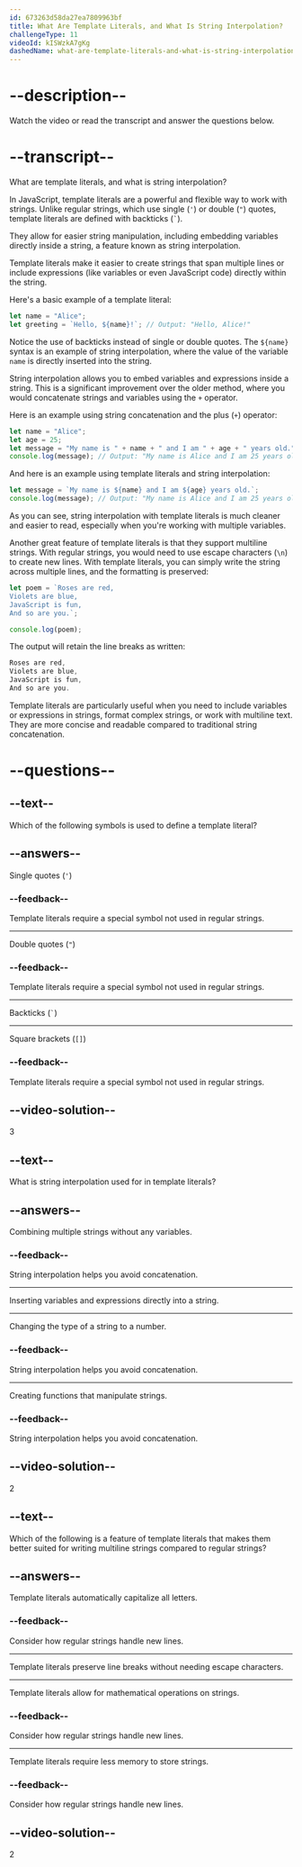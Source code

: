 ```yaml
---
id: 673263d58da27ea7809963bf
title: What Are Template Literals, and What Is String Interpolation?
challengeType: 11
videoId: kISWzkA7gKg
dashedName: what-are-template-literals-and-what-is-string-interpolation
---
```


# --description--

Watch the video or read the transcript and answer the questions below.

# --transcript--

What are template literals, and what is string interpolation?

In JavaScript, template literals are a powerful and flexible way to work with strings. Unlike regular strings, which use single (`'`) or double (`"`) quotes, template literals are defined with backticks (`` ` ``).

They allow for easier string manipulation, including embedding variables directly inside a string, a feature known as string interpolation.

Template literals make it easier to create strings that span multiple lines or include expressions (like variables or even JavaScript code) directly within the string.

Here's a basic example of a template literal:

```js
let name = "Alice";
let greeting = `Hello, ${name}!`; // Output: "Hello, Alice!"
```

Notice the use of backticks instead of single or double quotes. The `${name}` syntax is an example of string interpolation, where the value of the variable `name` is directly inserted into the string.

String interpolation allows you to embed variables and expressions inside a string. This is a significant improvement over the older method, where you would concatenate strings and variables using the `+` operator.

Here is an example using string concatenation and the plus (`+`) operator:

```js
let name = "Alice";
let age = 25;
let message = "My name is " + name + " and I am " + age + " years old.";
console.log(message); // Output: "My name is Alice and I am 25 years old."
```

And here is an example using template literals and string interpolation:

```js
let message = `My name is ${name} and I am ${age} years old.`;
console.log(message); // Output: "My name is Alice and I am 25 years old."
```

As you can see, string interpolation with template literals is much cleaner and easier to read, especially when you're working with multiple variables.

Another great feature of template literals is that they support multiline strings. With regular strings, you would need to use escape characters (`\n`) to create new lines. With template literals, you can simply write the string across multiple lines, and the formatting is preserved:

```js
let poem = `Roses are red,
Violets are blue,
JavaScript is fun,
And so are you.`;

console.log(poem);
```

The output will retain the line breaks as written:

```js
Roses are red,
Violets are blue,
JavaScript is fun,
And so are you.
```

Template literals are particularly useful when you need to include variables or expressions in strings, format complex strings, or work with multiline text. They are more concise and readable compared to traditional string concatenation.

# --questions--

## --text--

Which of the following symbols is used to define a template literal?

## --answers--

Single quotes (`'`)

### --feedback--

Template literals require a special symbol not used in regular strings.

---

Double quotes (`"`)

### --feedback--

Template literals require a special symbol not used in regular strings.

---

Backticks (`` ` ``)

---

Square brackets (`[]`)

### --feedback--

Template literals require a special symbol not used in regular strings.

## --video-solution--

3

## --text--

What is string interpolation used for in template literals?

## --answers--

Combining multiple strings without any variables.

### --feedback--

String interpolation helps you avoid concatenation.

---

Inserting variables and expressions directly into a string.

---

Changing the type of a string to a number.

### --feedback--

String interpolation helps you avoid concatenation.

---

Creating functions that manipulate strings.

### --feedback--

String interpolation helps you avoid concatenation.

## --video-solution--

2

## --text--

Which of the following is a feature of template literals that makes them better suited for writing multiline strings compared to regular strings?

## --answers--

Template literals automatically capitalize all letters.

### --feedback--

Consider how regular strings handle new lines.

---

Template literals preserve line breaks without needing escape characters.

---

Template literals allow for mathematical operations on strings.

### --feedback--

Consider how regular strings handle new lines.

---

Template literals require less memory to store strings.

### --feedback--

Consider how regular strings handle new lines.

## --video-solution--

2
